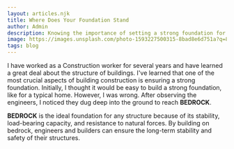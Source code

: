```yaml
---
layout: articles.njk
title: Where Does Your Foundation Stand
author: Admin
description: Knowing the importance of setting a strong foundation for your faith.
image: https://images.unsplash.com/photo-1593227500315-8bad8e6d751a?q=80&w=2070&auto=format&fit=crop&ixlib=rb-4.0.3&ixid=M3wxMjA3fDB8MHxwaG90by1wYWdlfHx8fGVufDB8fHx8fA%3D%3D
tags: blog
---
```


I have worked as a Construction worker for several years and have learned a great deal about the structure of buildings. I've learned that one of the most crucial aspects of building construction is ensuring a strong foundation. Initially, I thought it would be easy to build a strong foundation, like for a typical home. However, I was wrong. After observing the engineers, I noticed they dug deep into the ground to reach **BEDROCK**.

**BEDROCK** is the ideal foundation for any structure because of its stability, load-bearing capacity, and resistance to natural forces. By building on bedrock, engineers and builders can ensure the long-term stability and safety of their structures.

